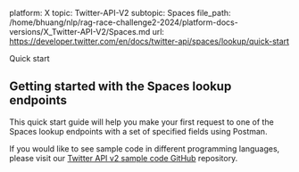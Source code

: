 platform: X
topic: Twitter-API-V2
subtopic: Spaces
file_path: /home/bhuang/nlp/rag-race-challenge2-2024/platform-docs-versions/X_Twitter-API-V2/Spaces.md
url: https://developer.twitter.com/en/docs/twitter-api/spaces/lookup/quick-start

Quick start

## Getting started with the Spaces lookup endpoints

This quick start guide will help you make your first request to one of the Spaces lookup endpoints with a set of specified fields using Postman.

If you would like to see sample code in different programming languages, please visit our [Twitter API v2 sample code GitHub](https://github.com/twitterdev/Twitter-API-v2-sample-code) repository.